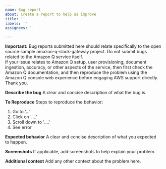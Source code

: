 ```yaml
---
name: Bug report
about: Create a report to help us improve
title: ''
labels: ''
assignees: ''

---
```


**Important:** Bug reports submitted here should relate specifically to the open source sample amazon-q-slack-gateway project. Do not submit bugs related to the Amazon Q service itself.  
If your issue relates to Amazon Q setup, user provisioning, document ingestion, accuracy, or other aspects of the service, then first check the Amazon Q documentation, and then reproduce the problem using the Amazon Q console web experience before engaging AWS support directly. Thank you.  

**Describe the bug**
A clear and concise description of what the bug is.

**To Reproduce**
Steps to reproduce the behavior:
1. Go to '...'
2. Click on '....'
3. Scroll down to '....'
4. See error

**Expected behavior**
A clear and concise description of what you expected to happen.

**Screenshots**
If applicable, add screenshots to help explain your problem.

**Additional context**
Add any other context about the problem here.
